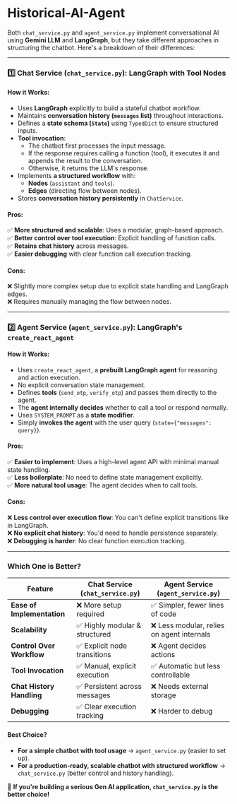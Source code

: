 # Historical-AI-Agent


Both `chat_service.py` and `agent_service.py` implement conversational AI using **Gemini LLM** and **LangGraph**, but they take different approaches in structuring the chatbot. Here's a breakdown of their differences:

---

### **1️⃣ Chat Service (`chat_service.py`): LangGraph with Tool Nodes**
#### **How it Works:**
- Uses **LangGraph** explicitly to build a stateful chatbot workflow.
- Maintains **conversation history (`messages` list)** throughout interactions.
- Defines a **state schema (`State`)** using `TypedDict` to ensure structured inputs.
- **Tool invocation**:
  - The chatbot first processes the input message.
  - If the response requires calling a function (tool), it executes it and appends the result to the conversation.
  - Otherwise, it returns the LLM's response.
- Implements **a structured workflow** with:
  - **Nodes** (`assistant` and `tools`).
  - **Edges** (directing flow between nodes).
- Stores **conversation history persistently** in `ChatService`.

#### **Pros:**
✅ **More structured and scalable**: Uses a modular, graph-based approach.  
✅ **Better control over tool execution**: Explicit handling of function calls.  
✅ **Retains chat history** across messages.  
✅ **Easier debugging** with clear function call execution tracking.  

#### **Cons:**
❌ Slightly more complex setup due to explicit state handling and LangGraph edges.  
❌ Requires manually managing the flow between nodes.

---

### **2️⃣ Agent Service (`agent_service.py`): LangGraph's `create_react_agent`**
#### **How it Works:**
- Uses `create_react_agent`, a **prebuilt LangGraph agent** for reasoning and action execution.
- No explicit conversation state management.
- Defines **tools** (`send_otp`, `verify_otp`) and passes them directly to the agent.
- The **agent internally decides** whether to call a tool or respond normally.
- Uses `SYSTEM_PROMPT` as a **state modifier**.
- Simply **invokes the agent** with the user query (`state={"messages": query}`).

#### **Pros:**
✅ **Easier to implement**: Uses a high-level agent API with minimal manual state handling.  
✅ **Less boilerplate**: No need to define state management explicitly.  
✅ **More natural tool usage**: The agent decides when to call tools.  

#### **Cons:**
❌ **Less control over execution flow**: You can't define explicit transitions like in LangGraph.  
❌ **No explicit chat history**: You'd need to handle persistence separately.  
❌ **Debugging is harder**: No clear function execution tracking.  

---

### **Which One is Better?**
| Feature                  | **Chat Service (`chat_service.py`)** | **Agent Service (`agent_service.py`)** |
|--------------------------|--------------------------------------|--------------------------------------|
| **Ease of Implementation** | ❌ More setup required              | ✅ Simpler, fewer lines of code |
| **Scalability**            | ✅ Highly modular & structured       | ❌ Less modular, relies on agent internals |
| **Control Over Workflow**  | ✅ Explicit node transitions         | ❌ Agent decides actions |
| **Tool Invocation**        | ✅ Manual, explicit execution        | ✅ Automatic but less controllable |
| **Chat History Handling**  | ✅ Persistent across messages       | ❌ Needs external storage |
| **Debugging**              | ✅ Clear execution tracking          | ❌ Harder to debug |

#### **Best Choice?**
- **For a simple chatbot with tool usage** → `agent_service.py` (easier to set up).
- **For a production-ready, scalable chatbot with structured workflow** → `chat_service.py` (better control and history handling).

🚀 **If you're building a serious Gen AI application, `chat_service.py` is the better choice!**